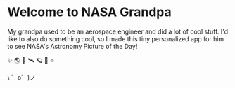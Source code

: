 Welcome to NASA Grandpa
=================

My grandpa used to be an aerospace engineer and did a lot of cool stuff. I'd like to also do something cool, so I made this tiny personalized app for him to see NASA's Astronomy Picture of the Day!

✨ 🌎 🚀 🛰 🪐 💫 ⭐️

\ ゜o゜)ノ